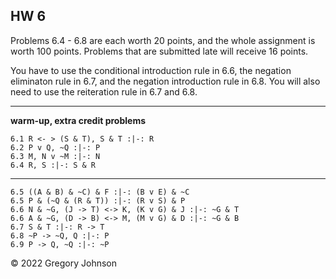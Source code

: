 ## HW 6

Problems 6.4 - 6.8 are each worth 20 points, and the whole assignment is worth 100 points. Problems that are submitted late will receive 16 points.

You have to use the conditional introduction rule in 6.6, the negation eliminaton rule in 6.7, and the negation introduction rule in 6.8. You will also need to use the reiteration rule in 6.7 and 6.8.

---

**warm-up, extra credit problems**

~~~{.ProofChecker .JohnsonSL options="fonts tabindent render" guides="fitch" points="2" late-credit="1"}
6.1 R <- > (S & T), S & T :|-: R 
6.2 P v Q, ~Q :|-: P 
6.3 M, N v ~M :|-: N
6.4 R, S :|-: S & R 
~~~

---

~~~{.ProofChecker .JohnsonSL options="fonts tabindent render" guides="fitch" points="20" late-credit="16"}
6.5 ((A & B) & ~C) & F :|-: (B v E) & ~C
6.5 P & (~Q & (R & T)) :|-: (R v S) & P
6.6 N & ~G, (J -> T) <-> K, (K v G) & J :|-: ~G & T
6.6 A & ~G, (D -> B) <-> M, (M v G) & D :|-: ~G & B
6.7 S & T :|-: R -> T
6.8 ~P -> ~Q, Q :|-: P
6.9 P -> Q, ~Q :|-: ~P
~~~

&copy; 2022 Gregory Johnson 
 

